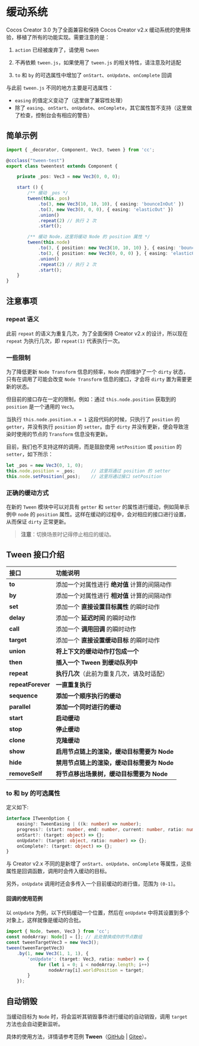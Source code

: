 # 缓动系统

Cocos Creator 3.0 为了全面兼容和保持 Cocos Creator v2.x 缓动系统的使用体验，移植了所有的功能实现。需要注意的是：

1. `action` 已经被废弃了，请使用 `tween`

2. 不再依赖 `tween.js`，如果使用了 `tween.js` 的相关特性，请注意及时适配

3. `to` 和 `by` 的可选属性中增加了 `onStart`、`onUpdate`、`onComplete` 回调

与此前 `tween.js` 不同的地方主要是可选属性：

- `easing` 的值定义变动了（这里做了兼容性处理）
- 除了 `easing`、`onStart`、`onUpdate`、`onComplete`，其它属性暂不支持（这里做了检查，控制台会有相应的警告）

## 简单示例

```typescript
import { _decorator, Component, Vec3, tween } from 'cc';

@ccclass("tween-test")
export class tweentest extends Component {

    private _pos: Vec3 = new Vec3(0, 0, 0);

    start () {
        /** 缓动 _pos */
        tween(this._pos)
            .to(3, new Vec3(10, 10, 10), { easing: 'bounceInOut' })
            .to(3, new Vec3(0, 0, 0), { easing: 'elasticOut' })
            .union()
            .repeat(2) // 执行 2 次
            .start();

        /** 缓动 Node，这里将缓动 Node 的 position 属性 */
        tween(this.node)
            .to(3, { position: new Vec3(10, 10, 10) }, { easing: 'bounceInOut' })
            .to(3, { position: new Vec3(0, 0, 0) }, { easing: 'elasticOut' })
            .union()
            .repeat(2) // 执行 2 次
            .start();
    }
}
```

## 注意事项

### repeat 语义

此前 `repeat` 的语义为重复几次，为了全面保持 Creator v2.x 的设计，所以现在 `repeat` 为执行几次，即 `repeat(1)` 代表执行一次。

### 一些限制

为了降低更新 `Node Transform` 信息的频率，`Node` 内部维护了一个 `dirty` 状态，只有在调用了可能会改变 `Node Transform` 信息的接口，才会将 `dirty` 置为需要更新的状态。

但目前的接口存在一定的限制，例如：通过 `this.node.position` 获取到的 `position` 是一个通用的 `Vec3`。

当执行 `this.node.position.x = 1` 这段代码的时候，只执行了 `position` 的 `getter`，并没有执行 `position` 的 `setter`。由于 `dirty` 并没有更新，便会导致渲染时使用的节点的 `Transform` 信息没有更新。

目前，我们也不支持这样的调用，而是鼓励使用 `setPosition` 或 `position` 的 `setter`，如下所示：

```typescript
let _pos = new Vec3(0, 1, 0);
this.node.position = _pos;      // 这里将通过 position 的 setter
this.node.setPosition(_pos);    // 这里将通过接口 setPosition
```

### 正确的缓动方式

在新的 `Tween` 模块中可以对具有 `getter` 和 `setter` 的属性进行缓动，例如简单示例中 `node` 的 `position` 属性。这样在缓动的过程中，会对相应的接口进行设置，从而保证 `dirty` 正常更新。

> **注意**：切换场景时记得停止相应的缓动。

## Tween 接口介绍

| 接口               | 功能说明                                     |
| :---------------- | :------------------------------------------ |
| **to**            | 添加一个对属性进行 **绝对值** 计算的间隔动作  |
| **by**            | 添加一个对属性进行 **相对值** 计算的间隔动作  |
| **set**           | 添加一个 **直接设置目标属性** 的瞬时动作      |
| **delay**         | 添加一个 **延迟时间** 的瞬时动作              |
| **call**          | 添加一个 **调用回调** 的瞬时动作              |
| **target**        | 添加一个 **直接设置缓动目标** 的瞬时动作      |
| **union**         | **将上下文的缓动动作打包成一个**            |
| **then**          | **插入一个 Tween 到缓动队列中**             |
| **repeat**        | **执行几次**（此前为重复几次，请及时适配）  |
| **repeatForever** | **一直重复执行**                            |
| **sequence**      | **添加一个顺序执行的缓动**                  |
| **parallel**      | **添加一个同时进行的缓动**                  |
| **start**         | **启动缓动**                                |
| **stop**          | **停止缓动**                                |
| **clone**         | **克隆缓动**                                |
| **show**          | **启用节点链上的渲染，缓动目标需要为 Node** |
| **hide**          | **禁用节点链上的渲染，缓动目标需要为 Node** |
| **removeSelf**    | **将节点移出场景树，缓动目标需要为 Node**   |

### to 和 by 的可选属性

定义如下:

```typescript
interface ITweenOption {
    easing?: TweenEasing | ((k: number) => number);
    progress?: (start: number, end: number, current: number, ratio: number) => number;
    onStart?: (target: object) => {};
    onUpdate?: (target: object, ratio: number) => {};
    onComplete?: (target: object) => {};
}
```

与 Creator v2.x 不同的是新增了 `onStart`、`onUpdate`、`onComplete` 等属性，这些属性是回调函数，调用时会传入缓动的目标。

另外，`onUpdate` 调用时还会多传入一个目前缓动的进行值，范围为 `(0-1]`。

#### 回调的使用范例

以 `onUpdate` 为例，以下代码缓动一个位置，然后在 `onUpdate` 中将其设置到多个对象上，这样就像是缓动的合批。

```typescript
import { Node, tween, Vec3 } from 'cc';
const nodeArray: Node[] = []; // 此处替换成你的节点数组
const tweenTargetVec3 = new Vec3();
tween(tweenTargetVec3)
    .by(1, new Vec3(1, 1, 1), {
        'onUpdate': (target: Vec3, ratio: number) => {
            for (let i = 0; i < nodeArray.length; i++)
                nodeArray[i].worldPosition = target;
        }
    });
```

## 自动销毁

当缓动目标为 `Node` 时，将会监听其销毁事件进行缓动的自动销毁，调用 `target` 方法也会自动更新监听。

具体的使用方法，详情请参考范例 **Tween**（[GitHub](https://github.com/cocos-creator/test-cases-3d/tree/v3.3/assets/cases/tween) | [Gitee](https://gitee.com/mirrors_cocos-creator/test-cases-3d/tree/v3.3/assets/cases/tween)）。
